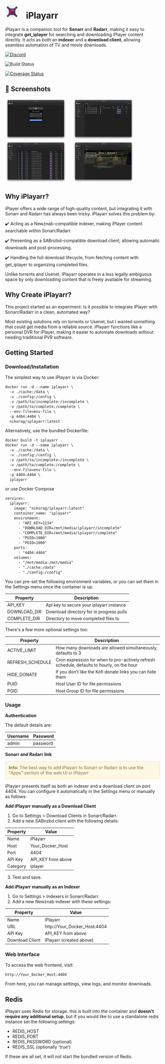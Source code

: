 # <img src="https://raw.githubusercontent.com/Nikorag/iplayarr/refs/heads/main/frontend/public/iplayarr.png" alt="Description" width="45" style="margin-right: 1rem;"> iPlayarr

iPlayarr is a companion tool for **Sonarr** and **Radarr**, making it easy to integrate **get_iplayer** for searching and downloading iPlayer content directly. It acts as both an **indexer** and a **download client**, allowing seamless automation of TV and movie downloads. 

[![Discord](https://img.shields.io/discord/1359619754456907856?label=Discord&logo=discord&style=flat)](https://discord.com/channels/1359619754456907856)

![Build Status](https://img.shields.io/github/actions/workflow/status/nikorag/iplayarr/build.yml?logo=github)

[![Coverage Status](https://coveralls.io/repos/github/Nikorag/iplayarr/badge.svg?branch=main)](https://coveralls.io/github/Nikorag/iplayarr?branch=main)

## 📸 Screenshots

<img src="https://raw.githubusercontent.com/Nikorag/iplayarr/refs/heads/main/readme-media/login.png" alt="Login View" width="200" style="margin-right: 1rem; display: inline-block;">

<img src="https://raw.githubusercontent.com/Nikorag/iplayarr/refs/heads/main/readme-media/queue.png" alt="Queue View" width="200" style="margin-right: 1rem; display: inline-block;">

<img src="https://raw.githubusercontent.com/Nikorag/iplayarr/refs/heads/main/readme-media/search.png" alt="Search View" width="200" style="margin-right: 1rem; display: inline-block;">

<img src="https://raw.githubusercontent.com/Nikorag/iplayarr/refs/heads/main/readme-media/details.png" alt="Details View" width="200" style="margin-right: 1rem; display: inline-block;">

## Why iPlayarr?

iPlayer offers a wide range of high-quality content, but integrating it with Sonarr and Radarr has always been tricky. iPlayarr solves this problem by:

✔️ Acting as a Newznab-compatible indexer, making iPlayer content searchable within Sonarr/Radarr.

✔️ Presenting as a SABnzbd-compatible download client, allowing automatic downloads and post-processing.

✔️ Handling the full download lifecycle, from fetching content with get_iplayer to organizing completed files.

Unlike torrents and Usenet, iPlayarr operates in a less legally ambiguous space by only downloading content that is freely available for streaming.

## Why Create iPlayarr?

This project started as an experiment: Is it possible to integrate iPlayer with Sonarr/Radarr in a clean, automated way?

Most existing solutions rely on torrents or Usenet, but I wanted something that could get media from a reliable source. iPlayarr functions like a personal DVR for iPlayer, making it easier to automate downloads without needing traditional PVR software.

## Getting Started

### Download/Installation

The simplest way to use iPlayarr is via Docker:

```
docker run -d --name iplayarr \
  -v ./cache:/data \
  -v ./config:/config \
  -v /path/to/incomplete:/incomplete \
  -v /path/to/complete:/complete \
  --env-file=env-file \
  -p 4404:4404 \
  nikorag/iplayarr:latest
```

Alternatively, use the bundled Dockerfile:

```
docker build -t iplayarr .
docker run -d --name iplayarr \
  -v ./cache:/data \
  -v ./config:/config \
  -v /path/to/incomplete:/incomplete \
  -v /path/to/complete:/complete \
  --env-file=env-file \
  -p 4404:4404 \
  iplayarr
```

or use Docker Compose

```
services:
  iplayarr:
    image: "nikorag/iplayarr:latest"
    container_name: "iplayarr"
    environment:
      - "API_KEY=1234"
      - "DOWNLOAD_DIR=/mnt/media/iplayarr/incomplete"
      - "COMPLETE_DIR=/mnt/media/iplayarr/complete"
      - "PUID=1000"
      - "PGID=1000"
    ports:
      - "4404:4404"
    volumes:
      - "/mnt/media:/mnt/media"
      - "./cache:/data"
      - "./config:/config"
```

You can pre-set the following environment variables, or you can set them in the Settings menu once the container is up.

| Property     | Description                                  |
| ------------ | -------------------------------------------- |
| API_KEY      | Api key to secure your iplayarr instance     |
| DOWNLOAD_DIR | Download directory for in progress pulls     |
| COMPLETE_DIR | Directory to move completed files to         |

There's a few more optional settings too:

| Property | Description |
| -------- | ----------- |
| ACTIVE_LIMIT | How many downloads are allowed simultaneously, defaults to 3 |
| REFRESH_SCHEDULE | Cron expression for when to pro-actively refresh schedule, defaults to hourly, on the hour |
| HIDE_DONATE | If you don't like the Kofi donate links you can hide them |
| PUID | Host User ID for file permissions |
| PGID | Host Group ID for file permissions |

### Usage

**Authentication**

The default details are:

| Username | Password |
| -------- | ----- |
| admin | password |

**Sonarr and Radarr link**

<div style="padding: 10px; margin: 10px 0; border: 2px solid #faebcc; border-radius: 4px; background-color: #fcf8e3; color: #8a6d3b;"> 
  <strong>Info:</strong> The best way to add iPlayarr to Sonarr or Radarr is to use the "Apps" section of the web UI in iPlayarr
</div>

iPlayarr presents itself as both an indexer and a download client on port 4404. You can configure it automatically in the Settings menu or manually as follows:

**Add iPlayarr manually as a Download Client**

1. Go to Settings > Download Clients in Sonarr/Radarr.
2. Add a new SABnzbd client with the following details:

| Property | Value |
| ---------| ----- |
| Name     | iPlayarr |
| Host     | Your_Docker_Host |
| Port     | 4404 |
| API Key  | API_KEY from above |
| Category | iplayer |

3. Test and save.

**Add iPlayarr manually as an Indexer**

1. Go to Settings > Indexers in Sonarr/Radarr.
2. Add a new Newznab indexer with these settings:

| Property | Value |
| ---------| ----- |
| Name     | iPlayarr |
| URL      | http://Your_Docker_Host:4404 |
| API Key  | API_KEY from above |
| Download Client  | iPlayarr (created above) |

### Web Interface

To access the web frontend, visit:

```
http://Your_Docker_Host:4404
```

From here, you can manage settings, view logs, and monitor downloads.

## Redis
iPlayarr uses Redis for storage. this is built into the container and **doesn't require any additional setup**, but if you would like to use a standalone redis instance set the following settings:

- REDIS_HOST
- REDIS_PORT
- REDIS_PASSWORD (optional)
- REDIS_SSL (optionally 'true')

If these are all set, it will not start the bundled version of Redis.